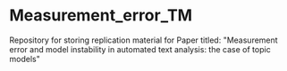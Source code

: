 # Measurement_error_TM
Repository for storing replication material for Paper titled: "Measurement error and model instability in automated text analysis: the case of topic models"
